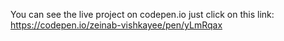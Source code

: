 You can see the live project on codepen.io just click on this link: https://codepen.io/zeinab-vishkayee/pen/yLmRqax
